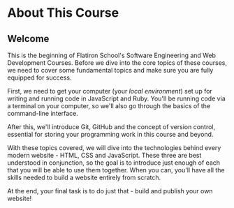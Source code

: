 # About This Course

## Welcome

This is the beginning of Flatiron School's Software Engineering and Web
Development Courses. Before we dive into the core topics of these courses, we
need to cover some fundamental topics and make sure you are fully equipped 
for success.

First, we need to get your computer (your _local environment_) set up for
writing and running code in JavaScript and Ruby. You'll be running code via a
terminal on your computer, so we'll also go through the basics of the
command-line interface.

After this, we'll introduce Git, GitHub and the concept of version control,
essential for storing your programming work in this course and beyond.

With these topics covered, we will dive into the technologies behind every
modern website - HTML, CSS and JavaScript. These three are best understood in
conjunction, so the goal is to introduce just enough of each that you will be
able to use them together. When you can, you'll have all the skills needed to
build a website entirely from scratch.

At the end, your final task is to do just that - build and publish your own
website!
